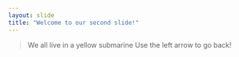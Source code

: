 ```yaml
---
layout: slide
title: "Welcome to our second slide!"
---
```

> We all live in a yellow submarine
Use the left arrow to go back!
